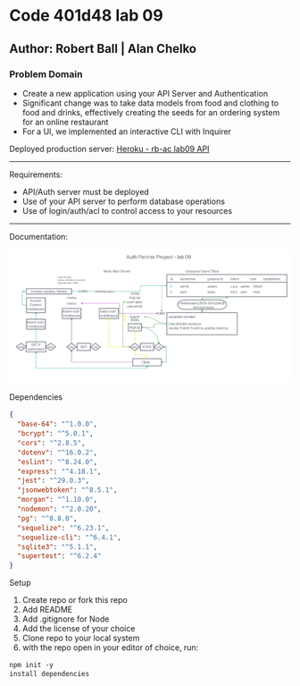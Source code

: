 # Code 401d48 lab 09

## Author: Robert Ball | Alan Chelko

### Problem Domain

* Create a new application using your API Server and Authentication
* Significant change was to take data models from food and clothing to food and drinks, effectively creating the seeds for an ordering system for an online restaurant
* For a UI, we implemented an interactive CLI with Inquirer

Deployed production server: [Heroku - rb-ac lab09 API](https://rb-ac-lab-09.herokuapp.com/)

---
Requirements:

* API/Auth server must be deployed
* Use of your API server to perform database operations
* Use of login/auth/acl to control access to your resources

---

Documentation:

![UML lab08](src/assets/lab09uml.jpg)

Dependencies

```JSON
{
  "base-64": "^1.0.0",
  "bcrypt": "^5.0.1",
  "cors": "^2.8.5",
  "dotenv": "^16.0.2",
  "eslint": "^8.24.0",
  "express": "^4.18.1",
  "jest": "^29.0.3",
  "jsonwebtoken": "^8.5.1",
  "morgan": "^1.10.0",
  "nodemon": "^2.0.20",
  "pg": "^8.8.0",
  "sequelize": "^6.23.1",
  "sequelize-cli": "^6.4.1",
  "sqlite3": "^5.1.1",
  "supertest": "^6.2.4"
}
```

Setup

1. Create repo or fork this repo
2. Add README
3. Add .gitignore for Node
4. Add the license of your choice
5. Clone repo to your local system
6. with the repo open in your editor of choice, run:

```code
npm init -y
install dependencies
```

